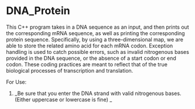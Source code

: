 # DNA_Protein
This C++ program takes in a DNA sequence as an input, and then prints out the corresponding mRNA sequence, as well as printing the corresponding protein sequence.
Specifically, by using a three-dimensional map, we are able to store the related amino acid for each mRNA codon. 
Exception handling is used to catch possible errors, such as invalid nitrogenous bases provided in the DNA sequence, or the absence of a start codon or end codon. These coding practices are meant to reflect that of the true biological processes of transcription and translation.

For Use:

1. _Be sure that you enter the DNA strand with valid nitrogenous bases. (Either uppercase or lowercase is fine) _
